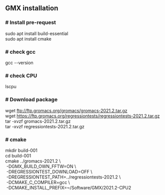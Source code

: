 ## GMX installation  
### \# Install pre-request
sudo apt install build-essential  
sudo apt install cmake  
    
### \# check gcc  
gcc --version
### \# check CPU
lscpu

### \# Download package
wget ftp://ftp.gromacs.org/gromacs/gromacs-2021.2.tar.gz  
wget https://ftp.gromacs.org/regressiontests/regressiontests-2021.2.tar.gz  
tar -xvzf gromacs-2021.2.tar.gz  
tar -xvzf regressiontests-2021.2.tar.gz  

### \# cmake
mkdir build-001  
cd build-001  
cmake ../gromacs-2021.2&nbsp;\\  
&nbsp;-DGMX_BUILD_OWN_FFTW=ON&nbsp;\\  
&nbsp;-DREGRESSIONTEST_DOWNLOAD=OFF&nbsp;\\  
&nbsp;-DREGRESSIONTEST_PATH=../regressiontests-2021.2&nbsp;\\  
&nbsp;-DCMAKE_C_COMPILER=gcc&nbsp;\\  
&nbsp;-DCMAKE_INSTALL_PREFIX=~/Software/GMX/2021.2-CPU2  
